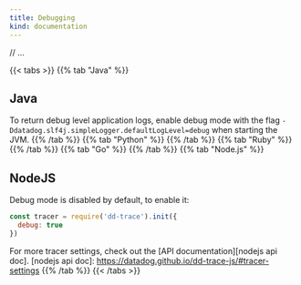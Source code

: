 ```yaml
---
title: Debugging
kind: documentation
---
```


// ...

{{< tabs >}}
{{% tab "Java" %}}
## Java

To return debug level application logs, enable debug mode with the flag `-Ddatadog.slf4j.simpleLogger.defaultLogLevel=debug` when starting the JVM.
{{% /tab %}}
{{% tab "Python" %}}
{{% /tab %}}
{{% tab "Ruby" %}}
{{% /tab %}}
{{% tab "Go" %}}
{{% /tab %}}
{{% tab "Node.js" %}}
## NodeJS

Debug mode is disabled by default, to enable it:

```javascript
const tracer = require('dd-trace').init({
  debug: true
})
```

For more tracer settings, check out the [API documentation][nodejs api doc].
[nodejs api doc]: https://datadog.github.io/dd-trace-js/#tracer-settings
{{% /tab %}}
{{< /tabs >}}